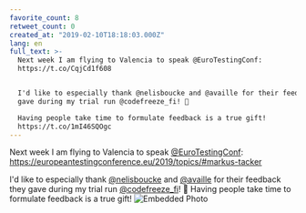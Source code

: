 ```yaml
---
favorite_count: 8
retweet_count: 0
created_at: "2019-02-10T18:18:03.000Z"
lang: en
full_text: >-
  Next week I am flying to Valencia to speak @EuroTestingConf:
  https://t.co/CqjCd1f608


  I'd like to especially thank @nelisboucke and @availle for their feedback they
  gave during my trial run @codefreeze_fi! 🙏

  Having people take time to formulate feedback is a true gift!
  https://t.co/1mI46SQOgc
---
```


Next week I am flying to Valencia to speak
[@EuroTestingConf](https://twitter.com/EuroTestingConf):
<https://europeantestingconference.eu/2019/topics/#markus-tacker>

I'd like to especially thank [@nelisboucke](https://twitter.com/nelisboucke) and
[@availle](https://twitter.com/availle) for their feedback they gave during my
trial run [@codefreeze_fi](https://twitter.com/codefreeze_fi)! 🙏 Having people
take time to formulate feedback is a true gift!
![Embedded Photo](https://twitter-media-coderbyheart.s3.eu-north-1.amazonaws.com/1094661790435295232-DzEEriMWoAA-8nB.jpg)
